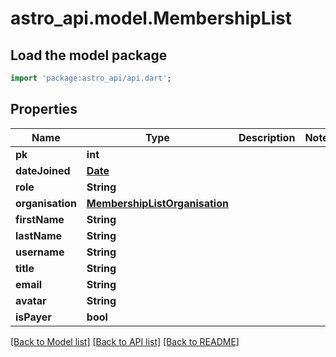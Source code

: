 # astro_api.model.MembershipList

## Load the model package
```dart
import 'package:astro_api/api.dart';
```

## Properties
Name | Type | Description | Notes
------------ | ------------- | ------------- | -------------
**pk** | **int** |  | 
**dateJoined** | [**Date**](Date.md) |  | 
**role** | **String** |  | 
**organisation** | [**MembershipListOrganisation**](MembershipListOrganisation.md) |  | 
**firstName** | **String** |  | 
**lastName** | **String** |  | 
**username** | **String** |  | 
**title** | **String** |  | 
**email** | **String** |  | 
**avatar** | **String** |  | 
**isPayer** | **bool** |  | 

[[Back to Model list]](../README.md#documentation-for-models) [[Back to API list]](../README.md#documentation-for-api-endpoints) [[Back to README]](../README.md)


